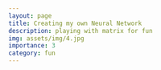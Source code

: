 ```yaml
---
layout: page
title: Creating my own Neural Network
description: playing with matrix for fun
img: assets/img/4.jpg
importance: 3
category: fun
---
```


